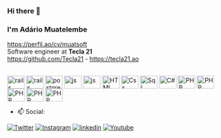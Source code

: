 ### Hi there 👋
### I'm Adário Muatelembe
https://perfil.ao/cv/muatsoft<br>
Software engineer at <strong>Tecla 21</strong><br>https://github.com/Tecla21 - https://tecla21.ao

<!--<div>
        <a href="https://github.com/muatsoftgit"></a>
        <img height="180em" src="https://github-readme-stats.vercel.app/api?&username=muatsoftgit&show_icons=true&theme=dark&include_all_commits=true&count_private=true">
</div>-->

<div style="display: inline-block;"> <br>
        <img align="center" alt="rails" height="30" width="40" src="https://cdn.jsdelivr.net/gh/devicons/devicon/icons/ruby/ruby-original-wordmark.svg">
        <img align="center" alt="rails" height="30" width="40" src="https://cdn.jsdelivr.net/gh/devicons/devicon/icons/rails/rails-original-wordmark.svg">
        <img align="center" alt="postgres" height="30" width="40" src="https://cdn.jsdelivr.net/gh/devicons/devicon/icons/postgresql/postgresql-original.svg">
        <img align="center" alt="js" height="30" width="40" src="https://cdn.jsdelivr.net/gh/devicons/devicon/icons/java/java-original.svg">
        <img align="center" alt="js" height="30" width="40" src="https://cdn.jsdelivr.net/gh/devicons/devicon/icons/javascript/javascript-original.svg">
        <img align="center" alt="HTML" height="30" width="40" src="https://cdn.jsdelivr.net/gh/devicons/devicon/icons/html5/html5-original.svg">
        <img align="center" alt="Css" height="30" width="40" src="https://cdn.jsdelivr.net/gh/devicons/devicon/icons/css3/css3-original.svg">
        <img align="center" alt="Sql" height="30" width="40" src="https://cdn.jsdelivr.net/gh/devicons/devicon/icons/mysql/mysql-original-wordmark.svg">
        <img align="center" alt="C#" height="30" width="40" src="https://cdn.jsdelivr.net/gh/devicons/devicon/icons/csharp/csharp-original.svg">
        <img align="center" alt="PHP" height="30" width="40" src="https://cdn.jsdelivr.net/gh/devicons/devicon/icons/php/php-original.svg">
        <img align="center" alt="PHP" height="30" width="40" src="https://cdn.jsdelivr.net/gh/devicons/devicon/icons/c/c-original.svg">
        <img align="center" alt="PHP" height="30" width="40" src="https://cdn.jsdelivr.net/gh/devicons/devicon/icons/docker/docker-original.svg">
        <img align="center" alt="PHP" height="30" width="40" src="https://cdn.jsdelivr.net/gh/devicons/devicon/icons/jira/jira-original.svg">
        <img align="center" alt="PHP" height="30" width="40" src="https://cdn.jsdelivr.net/gh/devicons/devicon/icons/linux/linux-original.svg">
</div>
<br>

- 📫 Social:<br>
<div>
        <a target="_blank" href="https://twitter.com/muatsoft"><img src="https://img.shields.io/badge/Twitter-1DA1F2?style=for-the-badge&logo=twitter&logoColor=white" target="_blank" alt="Twitter"></a>
       <a target="_blank" href="https://www.instagram.com/muatelembe_jr"><img src="https://img.shields.io/badge/Instagram-E4405F?style=for-the-badge&logo=instagram&logoColor=white" target="_blank" alt="Instagram"></a>
        <a target="_blank" href="https://www.linkedin.com/in/amuatelembe/"><img src="https://img.shields.io/badge/LinkedIn-0077B5?style=for-the-badge&logo=linkedin&logoColor=white" target="_blank" alt="linkedin"></a>
  <a target="_blank" href="https://www.youtube.com/channel/UC0__WKloRNsMe9FTbOyORow"><img src="https://img.shields.io/badge/YouTube-FF0000?style=for-the-badge&logo=youtube&logoColor=white" target="_blank" alt="Youtube"></a>
                 
</div>
